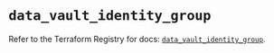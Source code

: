 # `data_vault_identity_group`

Refer to the Terraform Registry for docs: [`data_vault_identity_group`](https://registry.terraform.io/providers/hashicorp/vault/3.25.0/docs/data-sources/identity_group).
